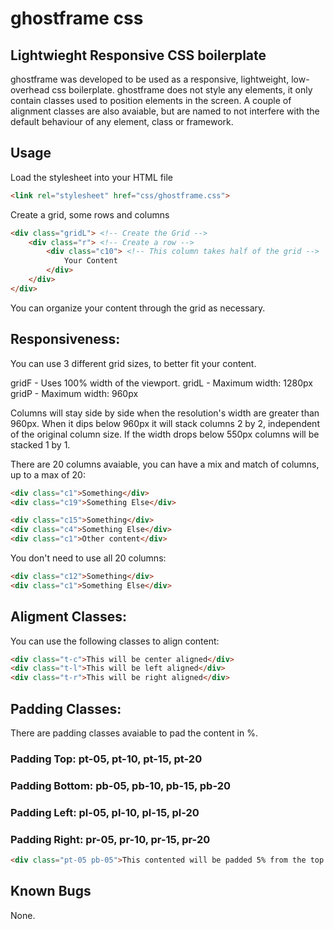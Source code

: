 # ghostframe css

## Lightwieght Responsive CSS boilerplate

ghostframe was developed to be used as a responsive, lightweight, low-overhead css boilerplate. 
ghostframe does not style any elements, it only contain classes used to position elements in the screen. 
A couple of alignment classes are also avaiable, but are named to not interfere with the default behaviour of any element, class or framework. 


## Usage 
Load the stylesheet into your HTML file
```html
<link rel="stylesheet" href="css/ghostframe.css">
```


Create a grid, some rows and columns
```html
<div class="gridL"> <!-- Create the Grid -->
	<div class="r"> <!-- Create a row -->
		<div class="c10"> <!-- This column takes half of the grid -->
			Your Content
		</div>
	</div>
</div>
```

You can organize your content through the grid as necessary.


## Responsiveness:
You can use 3 different grid sizes, to better fit your content.

gridF - Uses 100% width of the viewport.
gridL - Maximum width: 1280px
gridP - Maximum width: 960px

Columns will stay side by side when the resolution's width are greater than 960px.
When it dips below 960px it will stack columns 2 by 2, independent of the original column size.
If the width drops below 550px columns will be stacked 1 by 1.

There are 20 columns avaiable, you can have a mix and match of columns, up to a max of 20:
```html
<div class="c1">Something</div> 
<div class="c19">Something Else</div>
```

```html
<div class="c15">Something</div>
<div class="c4">Something Else</div>
<div class="c1">Other content</div>
```

You don't need to use all 20 columns:
```html
<div class="c12">Something</div>
<div class="c1">Something Else</div>
```

## Aligment Classes:
You can use the following classes to align content:
```html
<div class="t-c">This will be center aligned</div>
<div class="t-l">This will be left aligned</div>
<div class="t-r">This will be right aligned</div>
```

## Padding Classes:
There are padding classes avaiable to pad the content in %. 

### Padding Top: pt-05, pt-10, pt-15, pt-20
### Padding Bottom: pb-05, pb-10, pb-15, pb-20
### Padding Left: pl-05, pl-10, pl-15, pl-20
### Padding Right: pr-05, pr-10, pr-15, pr-20

```html
<div class="pt-05 pb-05">This contented will be padded 5% from the top (pt-05) and 5% from the bottom (pb-05)</div>
```


## Known Bugs 
None. 